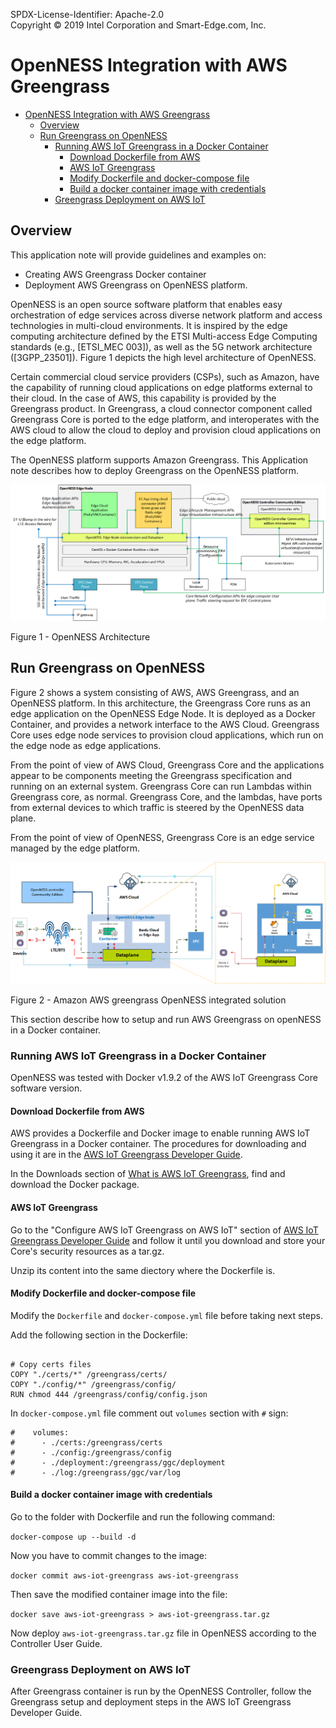 SPDX-License-Identifier: Apache-2.0      
Copyright © 2019 Intel Corporation and Smart-Edge.com, Inc.         

# OpenNESS Integration with AWS Greengrass

- [OpenNESS Integration with AWS Greengrass](#openness-integration-with-aws-greengrass)
  - [Overview](#overview)
  - [Run Greengrass on OpenNESS](#run-greengrass-on-openness)
    - [Running AWS IoT Greengrass in a Docker Container](#running-aws-iot-greengrass-in-a-docker-container)
      - [Download Dockerfile from AWS](#download-dockerfile-from-aws)
      - [AWS IoT Greengrass](#aws-iot-greengrass)
      - [Modify Dockerfile and docker-compose file](#modify-dockerfile-and-docker-compose-file)
      - [Build a docker container image with credentials](#build-a-docker-container-image-with-credentials)
    - [Greengrass Deployment on AWS IoT](#greengrass-deployment-on-aws-iot)

## Overview
This application note will provide guidelines and examples on:
- Creating AWS Greengrass Docker container
- Deployment AWS Greengrass on OpenNESS platform.

OpenNESS is an open source software platform that enables easy orchestration of edge services across diverse network platform and access technologies in multi-cloud environments. It is inspired by the edge computing architecture defined by the ETSI Multi-access Edge Computing standards (e.g., [ETSI_MEC 003]), as well as the 5G network architecture ([3GPP_23501]). Figure 1 depicts the high level architecture of OpenNESS.

Certain commercial cloud service providers (CSPs), such as Amazon, have the capability of running cloud applications on edge platforms external to their cloud. In the case of AWS, this capability is provided by the Greengrass product. In Greengrass, a cloud connector component called Greengrass Core is ported to the edge platform, and interoperates with the AWS cloud to allow the cloud to deploy and provision cloud applications on the edge platform.

The OpenNESS platform supports Amazon Greengrass. This Application note describes how to deploy Greengrass on the OpenNESS platform.

![OpenNESS Architecture overview](awsgg-images/openness_overview.png)

Figure 1 - OpenNESS Architecture
## Run Greengrass on OpenNESS

Figure 2 shows a system consisting of AWS, AWS Greengrass, and an OpenNESS platform. In this architecture, the Greengrass Core runs as an edge application on the OpenNESS Edge Node. It is deployed as a Docker Container, and provides a network interface to the AWS Cloud. Greengrass Core uses edge node services to provision cloud applications, which run on the edge node as edge applications.

From the point of view of AWS Cloud, Greengrass Core and the applications appear to be components meeting the Greengrass specification and running on an external system. Greengrass Core can run Lambdas within Greengrass core, as normal. Greengrass Core, and the lambdas, have ports from external devices to which traffic is steered by the OpenNESS data plane.

From the point of view of OpenNESS, Greengrass Core is an edge service managed by the edge platform.

![OpenNESS AWS Greengrass integration](awsgg-images/openness_cloudadapter.png)

Figure 2 - Amazon AWS greengrass OpenNESS integrated solution 

This section describe how to setup and run AWS Greengrass on openNESS in a Docker container.
### Running AWS IoT Greengrass in a Docker Container

OpenNESS was tested with Docker v1.9.2 of the AWS IoT Greengrass Core software version. 

#### Download Dockerfile from AWS

AWS provides a Dockerfile and Docker image to enable running AWS IoT Greengrass in a Docker container.
The procedures for downloading and using it are in the [AWS IoT Greengrass Developer Guide](https://docs.aws.amazon.com/greengrass/latest/developerguide). 

In the Downloads section of [What is AWS IoT Greengrass](https://docs.aws.amazon.com/greengrass/latest/developerguide/what-is-gg.html#gg-docker-download), find and download the Docker package.

#### AWS IoT Greengrass

Go to the "Configure AWS IoT Greengrass on AWS IoT" section of [AWS IoT Greengrass Developer Guide](https://docs.aws.amazon.com/greengrass/latest/developerguide/gg-config.html) and follow it until you download and store your Core's security resources as a tar.gz.

Unzip its content into the same diectory where the Dockerfile is.

#### Modify Dockerfile and docker-compose file

Modify the ```Dockerfile``` and ```docker-compose.yml``` file before taking next steps.

Add the following section in the Dockerfile:

```docker

# Copy certs files
COPY "./certs/*" /greengrass/certs/
COPY "./config/*" /greengrass/config/
RUN chmod 444 /greengrass/config/config.json

```

In ```docker-compose.yml``` file comment out ```volumes``` section with ```#``` sign:

```docker
#    volumes:
#      - ./certs:/greengrass/certs
#      - ./config:/greengrass/config
#      - ./deployment:/greengrass/ggc/deployment
#      - ./log:/greengrass/ggc/var/log

```

#### Build a docker container image with credentials

Go to the folder with Dockerfile and run the following command:

```docker-compose up --build -d```

Now you have to commit changes to the image:

```docker commit aws-iot-greengrass aws-iot-greengrass```

Then save the modified container image into the file:

```docker save aws-iot-greengrass > aws-iot-greengrass.tar.gz```

Now deploy ```aws-iot-greengrass.tar.gz``` file in OpenNESS according to the Controller User Guide.

### Greengrass Deployment on AWS IoT

After Greengrass container is run by the OpenNESS Controller, follow the Greengrass setup and deployment steps in the AWS IoT Greengrass Developer Guide.
